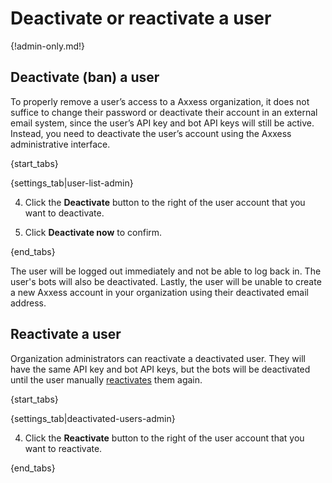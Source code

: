 # Deactivate or reactivate a user

{!admin-only.md!}

## Deactivate (ban) a user

To properly remove a user’s access to a Axxess organization, it does not
suffice to change their password or deactivate their account in an external
email system, since the user’s API key and bot API keys will still be
active. Instead, you need to deactivate the user’s account using the Axxess
administrative interface.

{start_tabs}

{settings_tab|user-list-admin}

 4. Click the **Deactivate** button to the right of the user account that you
want to deactivate.

4. Click **Deactivate now** to confirm.

{end_tabs}

The user will be logged out immediately and not be able to log back in. The
user's bots will also be deactivated. Lastly, the user will be unable to
create a new Axxess account in your organization using their deactivated
email address.

## Reactivate a user

Organization administrators can reactivate a deactivated user. They will
have the same API key and bot API keys, but the bots will be deactivated
until the user manually [reactivates](deactivate-or-reactivate-a-bot) them
again.

{start_tabs}

{settings_tab|deactivated-users-admin}

4. Click the **Reactivate** button to the right of the user account that you
want to reactivate.

{end_tabs}
